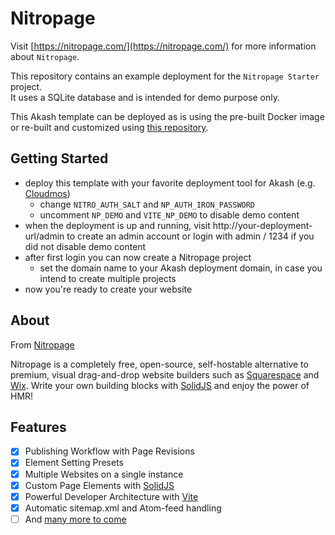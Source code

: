 # Nitropage

Visit [https://nitropage.com/](https://nitropage.com/) for more information about `Nitropage`.  
  
This repository contains an example deployment for the `Nitropage Starter` project.  
It uses a SQLite database and is intended for demo purpose only.  
  
This Akash template can be deployed as is using the pre-built Docker image or re-built and customized using [this repository](https://github.com/0x1d/nitropage-akash).

## Getting Started

- deploy this template with your favorite deployment tool for Akash (e.g. [Cloudmos](https://deploy.cloudmos.io/))
    - change `NITRO_AUTH_SALT` and `NP_AUTH_IRON_PASSWORD`
    - uncomment `NP_DEMO` and `VITE_NP_DEMO` to disable demo content
- when the deployment is up and running, visit http://your-deployment-url/admin to create an admin account or login with admin / 1234 if you did not disable demo content
- after first login you can now create a Nitropage project
    - set the domain name to your Akash deployment domain, in case you intend to create multiple projects
- now you're ready to create your website

## About

From [Nitropage](https://git.lufrai.org/nitropage/nitropage)

Nitropage is a completely free, open-source, self-hostable alternative to premium, visual drag-and-drop website builders such as [Squarespace](https://www.squarespace.com/) and [Wix](https://www.wix.com/). Write your own building blocks with [SolidJS](https://www.solidjs.com/) and enjoy the power of HMR!

## Features

- [x] Publishing Workflow with Page Revisions
- [x] Element Setting Presets
- [x] Multiple Websites on a single instance
- [x] Custom Page Elements with [SolidJS](https://www.solidjs.com/)
- [x] Powerful Developer Architecture with [Vite](https://vitejs.dev/)
- [x] Automatic sitemap.xml and Atom-feed handling 
- [ ] And [many more to come](https://nitropage.com/#roadmap)
